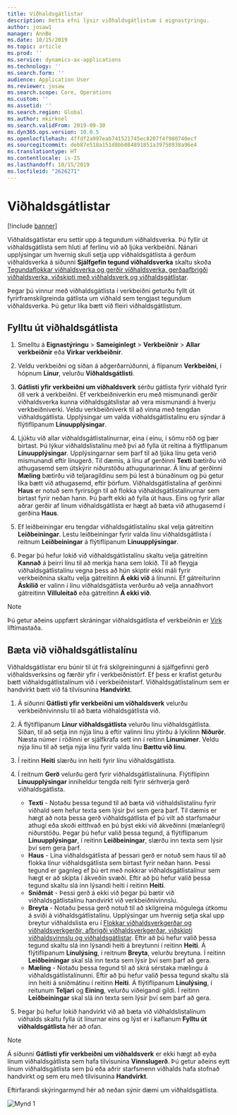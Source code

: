 ```yaml
---
title: Viðhaldsgátlistar
description: Þetta efni lýsir viðhaldsgátlistum í eignastýringu.
author: josaw1
manager: AnnBe
ms.date: 10/15/2019
ms.topic: article
ms.prod: ''
ms.service: dynamics-ax-applications
ms.technology: ''
ms.search.form: ''
audience: Application User
ms.reviewer: josaw
ms.search.scope: Core, Operations
ms.custom: ''
ms.assetid: ''
ms.search.region: Global
ms.author: mkirknel
ms.search.validFrom: 2019-09-30
ms.dyn365.ops.version: 10.0.5
ms.openlocfilehash: 4ffdf2a997eab741521745ec8207f4f980740ecf
ms.sourcegitcommit: deb87e518a151d8bb084891851a39758938a96e4
ms.translationtype: HT
ms.contentlocale: is-IS
ms.lasthandoff: 10/15/2019
ms.locfileid: "2626271"
---
```

# <a name="maintenance-checklists"></a>Viðhaldsgátlistar

[!include [banner](../../includes/banner.md)]



Viðhaldsgátlistar eru settir upp á tegundum viðhaldsverka. Þú fyllir út viðhaldsgátlista sem hluti af ferlinu við að ljúka verkbeiðni. Nánari upplýsingar um hvernig skuli setja upp viðhaldsgátlista á gerðum viðhaldsverka á síðunni **Sjálfgefin tegund viðhaldsverka** skaltu skoða [Tegundaflokkar viðhaldsverka og gerðir viðhaldsverka, gerðaafbrigði viðhaldsverka, viðskipti með viðhaldsverk og viðhaldsgátlistar](../setup-for-work-orders/job-groups-and-job-types-variants-trades-and-checklists.md).

Þegar þú vinnur með viðhaldsgátlista í verkbeiðni geturðu fyllt út fyrirframskilgreinda gátlista um viðhald sem tengjast tegundum viðhaldsverka. Þú getur líka bætt við fleiri viðhaldsgátlistum.


## <a name="fill-in-a-maintenance-checklist"></a>Fylltu út viðhaldsgátlista

1. Smelltu á **Eignastýringu** > **Sameiginlegt** > **Verkbeiðnir** > **Allar verkbeiðnir** eða **Virkar verkbeiðnir**.

2. Veldu verkbeiðni og síðan á aðgerðarrúðunni, á flipanum **Verkbeiðni**, í hópnum **Línur**, velurðu **Viðhaldsgátlisti**.

3. **Gátlisti yfir verkbeiðni um viðhaldsverk** sérðu gátlista fyrir viðhald fyrir öll verk á verkbeiðni. Ef verkbeiðniverkin eru með mismunandi gerðir viðhaldsverka kunna viðhaldsgátslistar að vera mismunandi á hverju verkbeiðniverki. Veldu verkbeiðniverk til að vinna með tengdan viðhaldsgátlista. Upplýsingar um valda viðhaldsgátlistalínu eru sýndar á flýtiflipanum **Línuupplýsingar**.

4. Ljúktu við allar viðhaldsgátlistalínurnar, eina í einu, í sömu röð og þær birtast. Þú lýkur viðhaldslistalínu með því að fylla út reitina á flýtflipanum **Línuupplýsingar**. Upplýsingarnar sem þarf til að ljúka línu geta verið mismunandi eftir línugerð. Til dæmis, á línu af gerðinni **Texti** bætirðu við athugasemd sem útskýrir niðurstöðu athugunarinnar. Á línu af gerðinni **Mæling** bætirðu við teljaragildinu sem þú lest á búnaðinum og þú getur líka bætt við athugasemd, eftir þörfum. Viðhaldsgátlistalína af gerðinni **Haus** er notuð sem fyrirsögn til að flokka viðhaldsgátlistalínurnar sem birtast fyrir neðan hann. Þú þarft ekki að fylla út haus. Eins og fyrir allar aðrar gerðir af línum viðhaldsgátlista er hægt að bæta við athugasemd í gerðina **Haus**.

5. Ef leiðbeiningar eru tengdar viðhaldsgátlistalínu skal velja gátreitinn **Leiðbeiningar**. Lestu leiðbeiningar fyrir valda línu viðhaldsgátlista í reitnum **Leiðbeiningar** á flýtiflipanum **Línuupplýsingar**.

6. Þegar þú hefur lokið við viðhaldsgátlistalínu skaltu velja gátreitinn **Kannað** á þeirri línu til að merkja hana sem lokið. Til að fleygja viðhaldsgátlistalínu vegna þess að hún skiptir ekki máli fyrir verkbeiðnina skaltu velja gátreitinn **Á ekki við** á línunni. Ef gátreiturinn **Áskilið** er valinn í línu viðhaldsgátlista verðurðu að velja annaðhvort gátreitinn **Villuleitað** eða gátreitinn **Á ekki við**.

>[!NOTE]
>Þú getur aðeins uppfært skráningar viðhaldsgátlista ef verkbeiðnin er [Virk](../setup-for-work-orders/work-order-lifecycle-states.md) líftímastaða.  


## <a name="add-a-maintenance-checklist-line"></a>Bæta við viðhaldsgátlistalínu

Viðhaldsgátlistar eru búnir til út frá skilgreiningunni á sjálfgefinni gerð viðhaldsverksins og færðir yfir í verkbeiðnistörf. Ef þess er krafist geturðu bætt viðhaldsgátlistalínum við í verkbeiðnistarf. Viðhaldsgátlistalínum sem er handvirkt bætt við fá tilvísunina **Handvirkt**.

1. Á síðunni **Gátlisti yfir verkbeiðni um viðhaldsverk** velurðu verkbeiðnivinnslu til að bæta viðhaldsgátlista við.

2. Á flýtiflipanum **Línur viðhaldsgátlista** velurðu línu viðhaldsgátlista. Síðan, til að setja inn nýja línu á eftir valinni línu ýtirðu á lykilinn **Niðurör**. Næsta númer í röðinni er sjálfkrafa sett inn í reitinn **Línunúmer**. Veldu nýja línu til að setja nýja línu fyrir valda línu **Bættu við línu**. 

3. Í reitinn **Heiti** slærðu inn heiti fyrir línu viðhaldsgátlista.

4. Í reitnum **Gerð** velurðu gerð fyrir viðhaldsgátlistalínuna. Flýtiflipinn **Línuupplýsingar** inniheldur tengda reiti fyrir sérhverja gerð viðhaldsgátlista.
    - **Texti** - Notaðu þessa tegund til að bæta við viðhaldslistalínu fyrir viðhald sem hefur texta sem lýsir því sem gera þarf. Til dæmis er hægt að nota þessa gerð viðhaldsgátlista ef þú vilt að starfsmaður athugi eða skoði eitthvað en þú býst ekki við ákveðinni (mælanlegri) niðurstöðu. Þegar þú hefur valið þessa tegund, á flýtiflipanum **Línuupplýsingar**, í reitinn **Leiðbeiningar**, slærðu inn texta sem lýsir því sem gera þarf.
    - **Haus** - Lína viðhaldsgátlista af þessari gerð er notuð sem haus til að flokka línur viðhaldsgátlista sem birtast fyrir neðan hann. Þessi tegund er gagnleg ef þú ert með nokkrar viðhaldsgátlistalínur sem hægt er að skipta í ákveðin svæði. Eftir að þú hefur valið þessa tegund skaltu slá inn lýsandi heiti í reitinn **Heiti**.
    - **Sniðmát** - Þessi gerð á ekki við þegar þú bætir við viðhaldsgátlistalínu handvirkt við verkbeiðnivinnslu.  
    - **Breyta** - Notaðu þessa gerð notuð til að skilgreina mögulega útkomu á sviði á viðhaldsgátlistalínu. Upplýsingar um hvernig setja skal upp breytur viðhaldslista eru í [Flokkar viðhaldsverkgerðar og viðhaldsverkgerðir, afbrigði viðhaldsverkgerðar, viðskipti viðhaldsvinnslu og viðhaldsgátlistar](../setup-for-work-orders/job-groups-and-job-types-variants-trades-and-checklists.md). Eftir að þú hefur valið þessa tegund skaltu slá inn lýsandi heiti á breytunni í reitinn **Heiti**. Á flýtiflipanum **Línulýsing**, í reitnum **Breyta**, velurðu breytuna. Í reitinn **Leiðbeiningar** skal slá inn texta sem lýsir því sem þarf að gera.
    - **Mæling** - Notaðu þessa tegund til að skrá sérstaka mælingu á viðhaldsgátlistalínunni. Eftir að þú hefur valið þessa tegund skaltu slá inn heiti á sniðmátinu í reitinn **Heiti**. Á flýtiflipanum **Línulýsing**, í reitunum **Teljari** og **Eining**, velurðu viðeigandi gildi. Í reitinn **Leiðbeiningar** skal slá inn texta sem lýsir því sem þarf að gera.

5. Þegar þú hefur lokið handvirkt við að bæta við viðhaldslistalínum viðhalds skaltu fylla út línurnar eins og lýst er í kaflanum **Fylltu út viðhaldsgátlista** hér að ofan.

>[!NOTE]
>Á síðunni **Gátlisti yfir verkbeiðni um viðhaldsverk** er ekki hægt að eyða línum viðhaldsgátlista sem hafa tilvísunina **Vinnslugerð**. Þú getur aðeins eytt línum viðhaldsgátlista sem þú eða aðrir starfsmenn viðhalds hafa stofnað handvirkt og sem eru með tilvísunina **Handvirkt**.

Eftirfarandi skýringarmynd hér að neðan sýnir dæmi um viðhaldsgátlista.

![Mynd 1](media/14-work-orders.png)

